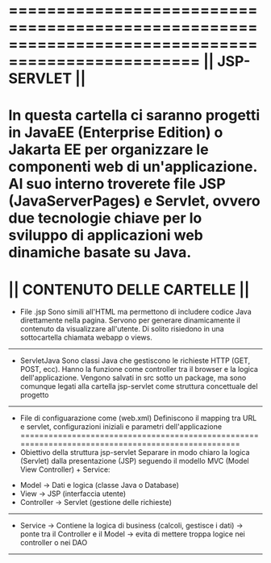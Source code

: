 ==================================================================================================
||                                           JSP-SERVLET                                        ||
==================================================================================================
 In questa cartella ci saranno progetti in JavaEE (Enterprise Edition) o Jakarta EE per
 organizzare le componenti web di un'applicazione.
 Al suo interno troverete file JSP (JavaServerPages) e Servlet, ovvero due tecnologie
 chiave per lo sviluppo di applicazioni web dinamiche basate su Java.
=================================================================================================
||                                      CONTENUTO DELLE CARTELLE                               ||
=================================================================================================
- File .jsp
 Sono simili all'HTML ma permettono di includere codice Java direttamente nella pagina.
 Servono per generare dinamicamente il contenuto da visualizzare all'utente.
 Di solito risiedono in una sottocartella chiamata webapp o views.
-------------------------------------------------------------------------------------------------
- ServletJava
 Sono classi Java che gestiscono le richieste HTTP (GET, POST, ecc).
 Hanno la funzione come controller tra il browser e la logica dell'applicazione.
 Vengono salvati in src sotto un package, ma sono comunque legati alla cartella 
 jsp-servlet come struttura concettuale del progetto
--------------------------------------------------------------------------------------------------
- File di configuarazione come (web.xml)
 Definiscono il mapping tra URL e servlet, configurazioni iniziali e parametri dell'applicazione
==================================================================================================
- Obiettivo della struttura jsp-servlet
 Separare in modo chiaro la logica (Servlet) dalla presentazione (JSP) seguendo il modello
 MVC (Model View Controller) + Service:
 * Model      -> Dati e logica (classe Java o Database)
 * View       -> JSP (interfaccia utente)
 * Controller -> Servlet (gestione delle richieste)
--------------------------------------------------------------------------------------------------
 * Service    -> Contiene la logica di business (calcoli, gestisce i dati)
              -> ponte tra il Controller e il Model
              -> evita di mettere troppa logice nei controller o nei DAO
-----------------------------------------------------------------------------------------------
